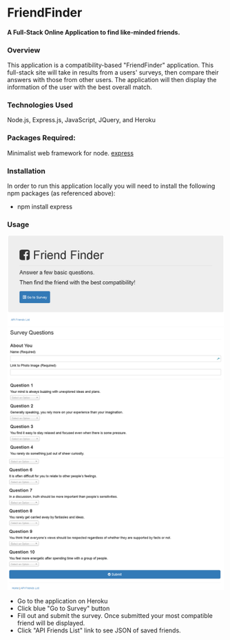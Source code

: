 # FriendFinder
 
#### A Full-Stack Online Application to find like-minded friends.

### Overview

This application is a compatibility-based "FriendFinder" application.  This full-stack site will take in results from a users' surveys, then compare their answers with those from other users. The application will then display the information of the user with the best overall match.

### Technologies Used

Node.js, Express.js, JavaScript, JQuery, and Heroku

### Packages Required:

Minimalist web framework for node.
[express](https://www.npmjs.com/package/express)

### Installation

In order to run this application locally you will need to install the following npm packages (as referenced above):

* npm install express

### Usage

![Landing Page Image](FriendFinderLanding.png)
![Survey Page Image 1](FriendFinder-1.png)
![Survey Page Image 2](FriendFinder-2.png)

   * Go to the application on Heroku
   * Click blue "Go to Survey" button
   * Fill out and submit the survey.  Once submitted your most compatible friend will be displayed.
   * Click "API Friends List" link to see JSON of saved friends.